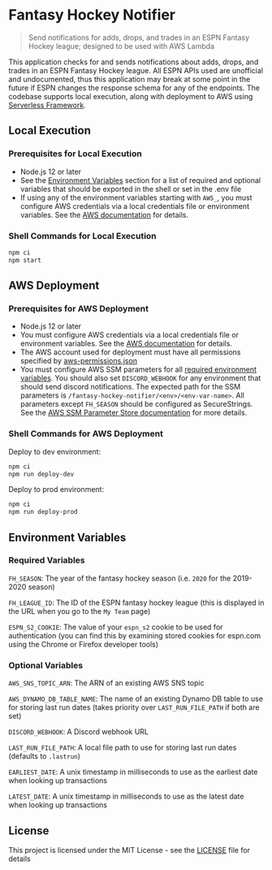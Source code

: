 # Fantasy Hockey Notifier

> Send notifications for adds, drops, and trades in an ESPN Fantasy Hockey league; designed to be used with AWS Lambda

This application checks for and sends notifications about adds, drops, and trades in an ESPN Fantasy Hockey league. All ESPN APIs used are unofficial and undocumented, thus this application may break at some point in the future if ESPN changes the response schema for any of the endpoints. The codebase supports local execution, along with deployment to AWS using [Serverless Framework](https://www.serverless.com/).

## Local Execution

### Prerequisites for Local Execution

* Node.js 12 or later
* See the [Environment Variables](#environment-variables) section for a list of required and optional variables that should be exported in the shell or set in the .env file
* If using any of the environment variables starting with `AWS_`, you must configure AWS credentials via a local credentials file or environment variables. See the [AWS documentation](https://docs.aws.amazon.com/cli/latest/userguide/cli-chap-configure.html) for details.

### Shell Commands for Local Execution

```sh
npm ci
npm start
```

## AWS Deployment

### Prerequisites for AWS Deployment

* Node.js 12 or later
* You must configure AWS credentials via a local credentials file or environment variables. See the [AWS documentation](https://docs.aws.amazon.com/cli/latest/userguide/cli-chap-configure.html) for details.
* The AWS account used for deployment must have all permissions specified by [aws-permissions.json](aws-permissions.json)
* You must configure AWS SSM parameters for all [required environment variables](#required-variables). You should also set `DISCORD_WEBHOOK` for any environment that should send discord notifications. The expected path for the SSM parameters is `/fantasy-hockey-notifier/<env>/<env-var-name>`. All parameters except `FH_SEASON` should be configured as SecureStrings. See the [AWS SSM Parameter Store documentation](https://docs.aws.amazon.com/systems-manager/latest/userguide/systems-manager-parameter-store.html) for more details.

### Shell Commands for AWS Deployment

Deploy to dev environment:

```sh
npm ci
npm run deploy-dev
```

Deploy to prod environment:

```sh
npm ci
npm run deploy-prod
```

## Environment Variables

### Required Variables

`FH_SEASON`: The year of the fantasy hockey season (i.e. `2020` for the 2019-2020 season)

`FH_LEAGUE_ID`: The ID of the ESPN fantasy hockey league (this is displayed in the URL when you go to the `My Team` page)

`ESPN_S2_COOKIE`: The value of your `espn_s2` cookie to be used for authentication (you can find this by examining stored cookies for espn.com using the Chrome or Firefox developer tools)

### Optional Variables

`AWS_SNS_TOPIC_ARN`: The ARN of an existing AWS SNS topic

`AWS_DYNAMO_DB_TABLE_NAME`: The name of an existing Dynamo DB table to use for storing last run dates (takes priority over `LAST_RUN_FILE_PATH` if both are set)

`DISCORD_WEBHOOK`: A Discord webhook URL

`LAST_RUN_FILE_PATH`: A local file path to use for storing last run dates (defaults to `.lastrun`)

`EARLIEST_DATE`: A unix timestamp in milliseconds to use as the earliest date when looking up transactions

`LATEST_DATE`: A unix timestamp in milliseconds to use as the latest date when looking up transactions

## License

This project is licensed under the MIT License - see the [LICENSE](LICENSE) file for details
